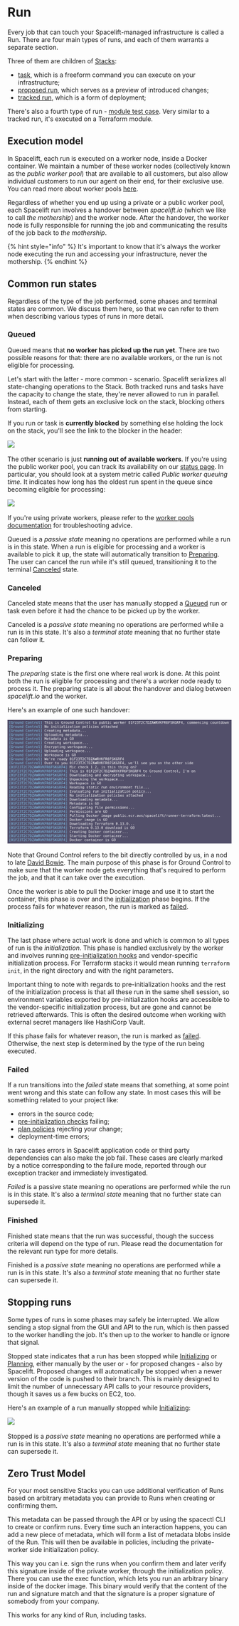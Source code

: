 # Run

Every job that can touch your Spacelift-managed infrastructure is called a Run. There are four main types of runs, and each of them warrants a separate section.

Three of them are children of [Stacks](../stack/):

* [task](task.md), which is a freeform command you can execute on your infrastructure;
* [proposed run](proposed.md), which serves as a preview of introduced changes;
* [tracked run](tracked.md), which is a form of deployment;

There's also a fourth type of run - [module test case](test-case.md). Very similar to a tracked run, it's executed on a Terraform module.

## Execution model

In Spacelift, each run is executed on a worker node, inside a Docker container. We maintain a number of these worker nodes (collectively known as the _public worker pool_) that are available to all customers, but also allow individual customers to run our agent on their end, for their exclusive use. You can read more about worker pools [here](../worker-pools.md).

Regardless of whether you end up using a private or a public worker pool, each Spacelift run involves a handover between _spacelift.io_ (which we like to call _the mothership_) and the worker node. After the handover, the worker node is fully responsible for running the job and communicating the results of the job back to _the mothership_.

{% hint style="info" %}
It's important to know that it's always the worker node executing the run and accessing your infrastructure, never the mothership.
{% endhint %}

## Common run states

Regardless of the type of the job performed, some phases and terminal states are common. We discuss them here, so that we can refer to them when describing various types of runs in more detail.

### Queued

Queued means that **no worker has picked up the run yet**. There are two possible reasons for that: there are no available workers, or the run is not eligible for processing.

Let's start with the latter - more common - scenario. Spacelift serializes all state-changing operations to the Stack. Both tracked runs and tasks have the capacity to change the state, they're never allowed to run in parallel. Instead, each of them gets an exclusive lock on the stack, blocking others from starting.

If you run or task is **currently blocked** by something else holding the lock on the stack, you'll see the link to the blocker in the header:

![](../../assets/screenshots/01DTD3M6DVC7VKQGJ72PCSEBKD\_·\_End-to-end\_testing.png)

The other scenario is just **running out of available workers**. If you're using the public worker pool, you can track its availability on our [status page](https://spacelift.statuspage.io/). In particular, you should look at a system metric called _Public worker queuing time._ It indicates how long has the oldest run spent in the queue since becoming eligible for processing:

![](../../assets/screenshots/Spacelift\_Status.png)

If you're using private workers, please refer to the [worker pools documentation](../worker-pools.md) for troubleshooting advice.

Queued is a _passive state_ meaning no operations are performed while a run is in this state. When a run is eligible for processing and a worker is available to pick it up, the state will automatically transition to [Preparing](./#preparing). The user can cancel the run while it's still queued, transitioning it to the terminal [Canceled](./#canceled) state.

### Canceled

Canceled state means that the user has manually stopped a [Queued](./#queued) run or task even before it had the chance to be picked up by the worker.&#x20;

Canceled is a _passive state_ meaning no operations are performed while a run is in this state. It's also a _terminal state_ meaning that no further state can follow it.

### Preparing

The _preparing_ state is the first one where real work is done. At this point both the run is eligible for processing and there's a worker node ready to process it. The preparing state is all about the handover and dialog between _spacelift.io_ and the worker.

Here's an example of one such handover:

![](<../../assets/screenshots/Screenshot from 2021-04-01 15-53-59.png>)

Note that Ground Control refers to the bit directly controlled by us, in a nod to late [David Bowie](https://www.youtube.com/watch?v=tRMZ\_5WYmCg). The main purpose of this phase is for Ground Control to make sure that the worker node gets everything that's required to perform the job, and that it can take over the execution.&#x20;

Once the worker is able to pull the Docker image and use it to start the container, this phase is over and the [initialization](./#initializing) phase begins. If the process fails for whatever reason, the run is marked as [failed](./#failed).

### Initializing

The last phase where actual work is done and which is common to all types of run is the _initialization_. This phase is handled exclusively by the worker and involves running [pre-initialization hooks](../stack/stack-settings.md#customizing-workflow) and vendor-specific initialization process. For Terraform stacks it would mean running `terraform init`, in the right directory and with the right parameters.

Important thing to note with regards to pre-initialization hooks and the rest of the initialization process is that all these run in the same shell session, so environment variables exported by pre-initialization hooks are accessible to the vendor-specific initialization process, but are gone and cannot be retrieved afterwards. This is often the desired outcome when working with external secret managers like HashiCorp Vault.

If this phase fails for whatever reason, the run is marked as [failed](./#failed). Otherwise, the next step is determined by the type of the run being executed.

### Failed

If a run transitions into the _failed_ state means that something, at some point went wrong and this state can follow any state. In most cases this will be something related to your project like:

* errors in the source code;
* [pre-initialization checks](../stack/stack-settings.md#before-init-scripts) failing;
* [plan policies](../policy/terraform-plan-policy.md) rejecting your change;
* deployment-time errors;

In rare cases errors in Spacelift application code or third party dependencies can also make the job fail. These cases are clearly marked by a notice corresponding to the failure mode, reported through our exception tracker and immediately investigated.

_Failed_ is a passive state meaning no operations are performed while the run is in this state. It's also a _terminal state_ meaning that no further state can supersede it.

### Finished

Finished state means that the run was successful, though the success criteria will depend on the type of run. Please read the documentation for the relevant run type for more details.

Finished is a _passive state_ meaning no operations are performed while a run is in this state. It's also a _terminal state_ meaning that no further state can supersede it.

## Stopping runs

Some types of runs in some phases may safely be interrupted. We allow sending a stop signal from the GUI and API to the run, which is then passed to the worker handling the job. It's then up to the worker to handle or ignore that signal.

Stopped state indicates that a run has been stopped while [Initializing](./#initializing) or [Planning](./#planning), either manually by the user or - for proposed changes - also by Spacelift. Proposed changes will automatically be stopped when a newer version of the code is pushed to their branch. This is mainly designed to limit the number of unnecessary API calls to your resource providers, though it saves us a few bucks on EC2, too.

Here's an example of a run manually stopped while [Initializing](./#initializing):

![](<../../assets/screenshots/01DTD3M6DVC7VKQGJ72PCSEBKD\_·\_End-to-end\_testing (2).png>)

Stopped is a _passive state_ meaning no operations are performed while a run is in this state. It's also a _terminal state_ meaning that no further state can supersede it.

## Zero Trust Model

For your most sensitive Stacks you can use additional verification of Runs based on arbitrary metadata you can provide to Runs when creating or confirming them.

This metadata can be passed through the API or by using the spacectl CLI to create or confirm runs. Every time such an interaction happens, you can add a new piece of metadata, which will form a list of metadata blobs inside of the Run. This will then be available in policies, including the private-worker side initialization policy.

This way you can i.e. sign the runs when you confirm them and later verify this signature inside of the private worker, through the initialization policy. There you can use the exec function, which lets you run an arbitrary binary inside of the docker image. This binary would verify that the content of the run and signature match and that the signature is a proper signature of somebody from your company.

This works for any kind of Run, including tasks.
